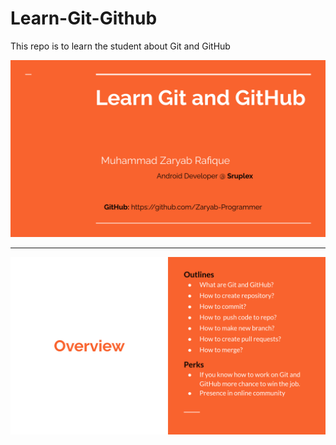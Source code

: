 # Learn-Git-Github
This repo is to learn the student about Git and GitHub

<img src="gitgithub.png" alt="Git and Github"/>

<hr>

<img src="outlines.png" alt="Git and Github"/>
